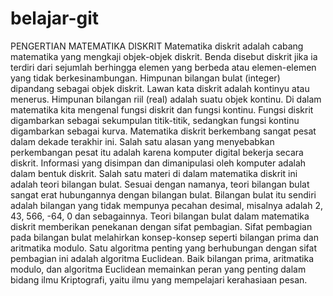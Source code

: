 # belajar-git
 PENGERTIAN MATEMATIKA DISKRIT
Matematika diskrit adalah cabang matematika yang mengkaji objek-objek diskrit.
Benda disebut diskrit jika ia terdiri dari sejumlah berhingga elemen yang berbeda atau elemen-elemen yang
tidak berkesinambungan. Himpunan bilangan bulat (integer) dipandang sebagai objek diskrit.
Lawan kata diskrit adalah kontinyu atau menerus. Himpunan bilangan riil (real) adalah suatu objek kontinu.
Di dalam matematika kita mengenal fungsi diskrit dan fungsi kontinu.
Fungsi diskrit digambarkan sebagai sekumpulan titik-titik, sedangkan fungsi kontinu digambarkan sebagai kurva. 
Matematika diskrit berkembang sangat pesat dalam dekade terakhir ini. 
Salah satu alasan yang menyebabkan perkembangan pesat itu adalah karena komputer digital bekerja secara diskrit.
Informasi yang disimpan dan dimanipulasi oleh komputer adalah dalam bentuk diskrit. 
Salah satu materi di dalam matematika diskrit ini adalah teori bilangan bulat.
Sesuai dengan namanya, teori bilangan bulat sangat erat hubungannya dengan bilangan bulat. 
Bilangan bulat itu sendiri adalah bilangan yang tidak mempunya pecahan desimal,
misalnya adalah 2, 43, 566, -64, 0 dan sebagainnya. 
Teori bilangan bulat dalam matematika diskrit memberikan penekanan dengan sifat pembagian. 
Sifat pembagian pada bilangan bulat melahirkan konsep-konsep seperti bilangan prima dan aritmatika modulo.
Satu algoritma penting yang berhubungan dengan sifat pembagian ini adalah algoritma Euclidean. 
Baik bilangan prima, aritmatika modulo, dan algoritma Euclidean memainkan peran yang penting dalam bidang ilmu Kriptografi, 
yaitu ilmu yang mempelajari kerahasiaan pesan.
